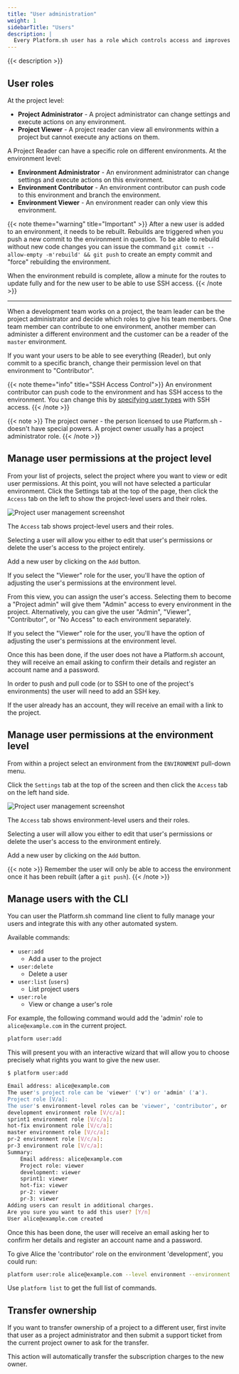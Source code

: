 ```yaml
---
title: "User administration"
weight: 1
sidebarTitle: "Users"
description: |
  Every Platform.sh user has a role which controls access and improves security on your project. Different roles are authorized to do different things with your applications, environments and users. You can use your collection of Roles to manage how users interact with Platform.sh.
---
```


{{< description >}}

## User roles

At the project level:

* **Project Administrator** - A project administrator can change settings and execute actions on any environment.
* **Project Viewer** - A project reader can view all environments within a project but cannot execute any actions on them.

A Project Reader can have a specific role on different environments. At the environment level:

* **Environment Administrator** - An environment administrator can change settings and execute actions on this environment.
* **Environment Contributor** - An environment contributor can push code to this environment and branch the environment.
* **Environment Viewer** - An environment reader can only view this environment.

{{< note theme="warning" title="Important" >}}
After a new user is added to an environment, it needs to be rebuilt. Rebuilds are triggered when you push a new commit to the environment in question.  To be able to rebuild without new code changes you can issue the command `git commit --allow-empty -m'rebuild' && git push` to create an empty commit and "force" rebuilding the environment.

When the environment rebuild is complete, allow a minute for the routes to update fully and for the new user to be able to use SSH access.
{{< /note >}}

------------------------------------------------------------------------

When a development team works on a project, the team leader can be the project administrator and decide which roles to give his team members.  One team member can contribute to one environment, another member can administer a different environment and the customer can be a reader of the `master` environment.

If you want your users to be able to see everything (Reader), but only commit to a specific branch, change their permission level on that environment to "Contributor".

{{< note theme="info" title="SSH Access Control">}}
An environment contributor can push code to the environment and has SSH access to the environment. You can change this by [specifying user types](/configuration/app/access.html) with SSH access.
{{< /note >}}

{{< note >}}
The project owner - the person licensed to use Platform.sh - doesn't have special powers. A project owner usually has a project administrator role.
{{< /note >}}

## Manage user permissions at the project level

From your list of projects, select the project where you want to view or edit user permissions. At this point, you will not have selected a particular environment. Click the Settings tab at the top of the page, then click the `Access` tab on the left to show the project-level users and their roles.

![Project user management screenshot](/images/management-console/settings-project-access.png)

The `Access` tab shows project-level users and their roles.

Selecting a user will allow you either to edit that user's permissions or delete the user's access to the project entirely.

Add a new user by clicking on the `Add` button.

If you select the "Viewer" role for the user, you'll have the option of adjusting the user's permissions at the environment level.

From this view, you can assign the user's access. Selecting them to become a "Project admin" will give them "Admin" access to every environment in the project. Alternatively, you can give the user "Admin", "Viewer", "Contributor", or "No Access" to each environment separately.

If you select the "Viewer" role for the user, you'll have the option of adjusting the user's permissions at the environment level.

Once this has been done, if the user does not have a Platform.sh account, they will receive an email asking to confirm their details and register an account name and a password.

In order to push and pull code (or to SSH to one of the project's environments) the user will need to add an SSH key.

If the user already has an account, they will receive an email with a link to the project.

## Manage user permissions at the environment level

From within a project select an environment from the `ENVIRONMENT` pull-down menu.

Click the `Settings` tab at the top of the screen and then click the `Access` tab on the left hand side.

![Project user management screenshot](/images/management-console/settings-environment-access.png)

The `Access` tab shows environment-level users and their roles.

Selecting a user will allow you either to edit that user's permissions or delete the user's access to the environment entirely.

Add a new user by clicking on the `Add` button.

{{< note >}}
Remember the user will only be able to access the environment once it has been rebuilt (after a `git push`).
{{< /note >}}

## Manage users with the CLI

You can user the Platform.sh command line client to fully manage your users and integrate this with any other automated system.

Available commands:

* `user:add`
  * Add a user to the project
* `user:delete`
  * Delete a user
* `user:list` (`users`)
  * List project users
* `user:role`
  * View or change a user's role

For example, the following command would add the 'admin' role to `alice@example.com` in the current project.

```bash
platform user:add
```

This will present you with an interactive wizard that will allow you to choose precisely what rights you want to give the new user.

```bash
$ platform user:add

Email address: alice@example.com
The user's project role can be 'viewer' ('v') or 'admin' ('a').
Project role [V/a]:
The user's environment-level roles can be 'viewer', 'contributor', or 'admin'.
development environment role [V/c/a]:
sprint1 environment role [V/c/a]:
hot-fix environment role [V/c/a]:
master environment role [V/c/a]:
pr-2 environment role [V/c/a]:
pr-3 environment role [V/c/a]:
Summary:
    Email address: alice@example.com
    Project role: viewer
    development: viewer
    sprint1: viewer
    hot-fix: viewer
    pr-2: viewer
    pr-3: viewer
Adding users can result in additional charges.
Are you sure you want to add this user? [Y/n]
User alice@example.com created
```

Once this has been done, the user will receive an email asking her to confirm her details and register an account name and a password.

To give Alice the 'contributor' role on the environment 'development', you could run:

```bash
platform user:role alice@example.com --level environment --environment development --role contributor
```

Use `platform list` to get the full list of commands.

## Transfer ownership

If you want to transfer ownership of a project to a different user, first invite that user as a project administrator and then submit a support ticket from the current project owner to ask for the transfer.

This action will automatically transfer the subscription charges to the new owner.
